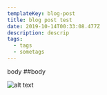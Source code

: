 ```yaml
---
templateKey: blog-post
title: blog post test
date: 2019-10-14T00:33:08.477Z
description: descrip
tags:
  - tags
  - sometags
---
```


body
##body

![alt text](/media/banner-small.png 'img title')
